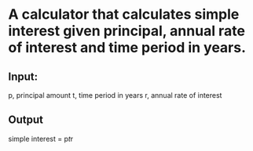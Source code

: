 # A calculator that calculates simple interest given principal, annual rate of interest and time period in years.


## Input:
   p, principal amount
   t, time period in years
   r, annual rate of interest
## Output
   simple interest = p*t*r
